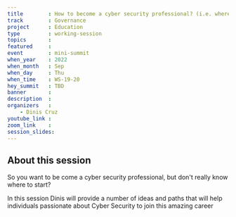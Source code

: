 ```yaml
---
title        : How to become a cyber security professional? (i.e. where to start?)
track        : Governance
project      : Education
type         : working-session
topics       : 
featured     :
event        : mini-summit
when_year    : 2022
when_month   : Sep
when_day     : Thu
when_time    : WS-19-20
hey_summit   : TBD
banner       : 
description  :
organizers   :
    - Dinis Cruz    
youtube_link : 
zoom_link    : 
session_slides:
---
```



## About this session

So you want to be come a cyber security professional, but don't really know where to start?

In this session Dinis will provide a number of ideas and paths that will help individuals passionate about Cyber Security to join this amazing career
